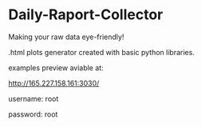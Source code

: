 # Daily-Raport-Collector
Making your raw data eye-friendly!

.html plots generator created with basic python libraries.

examples preview aviable at:

http://165.227.158.161:3030/ 

username: root

password: root
